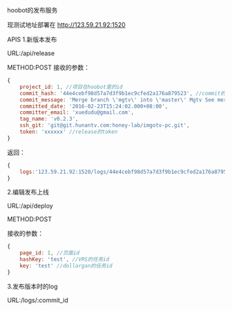 hoobot的发布服务

现测试地址部署在 http://123.59.21.92:1520

APIS
1.新版本发布

URL:/api/release

METHOD:POST
接收的参数：
```javascript
{
	project_id: 1, //项目在hoobot里的id
	commit_hash: '44e4cebf98d57a7d3f9b1ec9cfed2a176a879523', //commit的hash
	commit_message: 'Merge branch \'mgtv\' into \'master\' Mgtv See merge request !143',
	committed_date: '2016-02-23T15:24:02.000+08:00',
	committer_email: 'xuedudu@gmail.com',
	tag_name: 'v0.2.3', 
	ssh_git: 'git@git.hunantv.com:honey-lab/imgotv-pc.git', 
	token: 'xxxxxx' //release的token
}

```

返回：
```javascript
{
	logs:'123.59.21.92:1520/logs/44e4cebf98d57a7d3f9b1ec9cfed2a176a879523'  
}

```
2.编辑发布上线

URL:/api/deploy

METHOD:POST


接收的参数：
```javascript
{
	page_id: 1, //页面id
	hashKey: 'test', //VRS的任务id
	key: 'test' //dollargan的任务id
}

```


3.发布版本时的log

URL:/logs/:commit_id